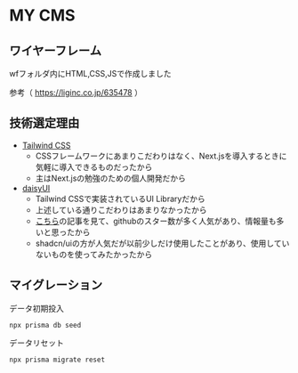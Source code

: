 # MY CMS

## ワイヤーフレーム

wfフォルダ内にHTML,CSS,JSで作成しました

参考（ https://liginc.co.jp/635478 ）

## 技術選定理由

- [Tailwind CSS](https://tailwindcss.com/)
  - CSSフレームワークにあまりこだわりはなく、Next.jsを導入するときに気軽に導入できるものだったから
  - 主はNext.jsの勉強のための個人開発だから
- [daisyUI](https://daisyui.com/)
  - Tailwind CSSで実装されているUI Libraryだから
  - 上述している通りこだわりはあまりなかったから
  - [こちら](https://zenn.dev/hatappo/articles/ae727f25a599b3)の記事を見て、githubのスター数が多く人気があり、情報量も多いと思ったから
  - shadcn/uiの方が人気だが以前少しだけ使用したことがあり、使用していないものを使ってみたかったから

## マイグレーション

データ初期投入

```
npx prisma db seed
```

データリセット

```
npx prisma migrate reset
```
